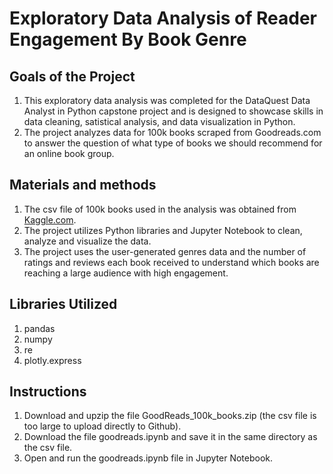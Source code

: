 # Exploratory Data Analysis of Reader Engagement By Book Genre
## Goals of the Project
1. This exploratory data analysis was completed for the DataQuest Data Analyst in Python capstone project and is designed to showcase skills in data cleaning, satistical analysis, and data visualization in Python.
2. The project analyzes data for 100k books scraped from Goodreads.com to answer the question of what type of books we should recommend for an online book group.

## Materials and methods
1. The csv file of 100k books used in the analysis was obtained from [Kaggle.com](https://www.kaggle.com/datasets/mdhamani/goodreads-books-100k).
2. The project utilizes Python libraries and Jupyter Notebook to clean, analyze and visualize the data.
3. The project uses the user-generated genres data and the number of ratings and reviews each book received to understand which books are reaching a large audience with high engagement.

## Libraries Utilized
1. pandas
2. numpy
3. re
4. plotly.express

## Instructions
1. Download and upzip the file GoodReads_100k_books.zip (the csv file is too large to upload directly to Github). 
2. Download the file goodreads.ipynb and save it in the same directory as the csv file.
3. Open and run the goodreads.ipynb file in Jupyter Notebook.
